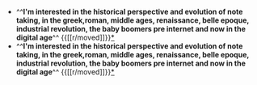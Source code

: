 - ^^**I'm interested in the historical perspective and evolution of note taking, in the greek,roman, middle ages, renaissance, belle epoque, industrial revolution, the baby boomers pre internet and now in the digital age**^^ {{[[r/moved]]}}[*](((JZa0zOgRo)))
- ^^**I'm interested in the historical perspective and evolution of note taking, in the greek,roman, middle ages, renaissance, belle epoque, industrial revolution, the baby boomers pre internet and now in the digital age**^^ {{[[r/moved]]}}[*](((JZa0zOgRo)))
